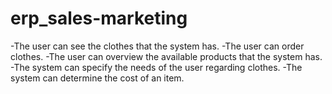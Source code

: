 # erp_sales-marketing
-The user can see the clothes that the system has.
-The user can order clothes.
-The user can overview the available products that the system has.
-The system can specify the needs of the user regarding clothes.
-The system can determine the cost of an item.
